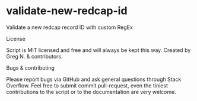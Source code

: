 # validate-new-redcap-id
Validate a new redcap record ID with custom RegEx

License

Script is MIT licensed and free and will always be kept this way.
Created by Greg N. & contributors.

Bugs & contributing

Please report bugs via GitHub and ask general questions through Stack Overflow. Feel free to submit commit pull-request, even the tiniest contributions to the script or to the documentation are very welcome.
